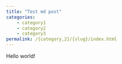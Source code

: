 ```yaml
---
title: "Test md post"
categories:
    - category1
    - category2
    - category3
permalink: /{category,2}/{slug}/index.html
---
```

Hello world!